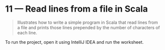 # 11 &mdash; Read lines from a file in Scala
> Illustrates how to write a simple program in Scala that read lines from a file and prints those lines prepended by the number of characters of each line.

To run the project, open it using IntelliJ IDEA and run the worksheet.